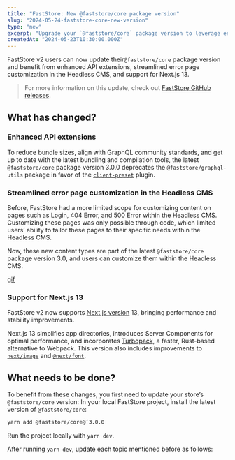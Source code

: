 ```yaml
---
title: "FastStore: New @faststore/core package version"
slug: "2024-05-24-faststore-core-new-version"
type: "new"
excerpt: "Upgrade your `@faststore/core` package version to leverage enhanced API extensions, customizable error pages, and support for Next.js 13."
createdAt: "2024-05-23T10:30:00.000Z"
---
```


FastStore v2 users can now update their`@faststore/core` package version and benefit from enhanced API extensions, streamlined error page customization in the Headless CMS, and support for Next.js 13.

> For more information on this update, check out [FastStore GitHub releases](https://github.com/vtex/faststore/releases/tag/v3.0.0).

## What has changed?

### Enhanced API extensions

To reduce bundle sizes, align with GraphQL community standards, and get up to date with the latest bundling and compilation tools, the latest `@faststore/core` package version 3.0.0 deprecates the `@faststore/graphql-utils` package in favor of the [`client-preset`](https://the-guild.dev/graphql/codegen/plugins/presets/preset-client) plugin.

### Streamlined error page customization in the Headless CMS

Before, FastStore had a more limited scope for customizing content on pages such as Login, 404 Error, and 500 Error within the Headless CMS. Customizing these pages was only possible through code, which limited users’ ability to tailor these pages to their specific needs within the Headless CMS.

Now, these new content types are part of the latest `@faststore/core` package version 3.0, and users can customize them within the Headless CMS.

[gif](/)

### Support for Next.js 13

FastStore v2 now supports [Next.js version](https://nextjs.org/blog/next-13) 13, bringing performance and stability improvements.

Next.js 13 simplifies app directories, introduces Server Components for optimal performance, and incorporates [Turbopack](https://nextjs.org/blog/next-13#introducing-turbopack-alpha), a faster, Rust-based alternative to Webpack. This version also includes improvements to [`next/image`](https://nextjs.org/blog/next-13#nextimage) and  [`@next/font`](https://nextjs.org/blog/next-13#nextimage).

## What needs to be done?

To benefit from these changes, you first need to update your store’s `@faststore/core` version:
In your local FastStore project, install the latest version of `@faststore/core`:
 ```bash
yarn add @faststore/core@ˆ3.0.0

```

Run the project locally with `yarn dev`.

After running `yarn dev`, update each topic mentioned before as follows:
